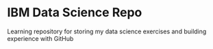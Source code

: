 # IBM Data Science Repo
Learning repository for storing my data science exercises and building experience with GitHub
